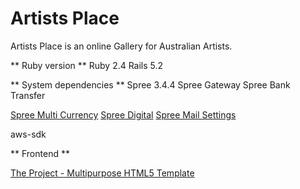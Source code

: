 # Artists Place 

Artists Place is an online Gallery for Australian Artists.

** Ruby version **
Ruby 2.4 
Rails 5.2

** System dependencies **
Spree 3.4.4
Spree Gateway
Spree Bank Transfer

[Spree Multi Currency](https://github.com/spree-contrib/spree_multi_currency)
[Spree Digital](https://github.com/spree-contrib/spree_digital)
[Spree Mail Settings](https://github.com/spree-contrib/spree_mail_settings)

aws-sdk

** Frontend **

[The Project - Multipurpose HTML5 Template](http://htmlcoder.me/preview/the_project/v.2.0.5/template/index.html)